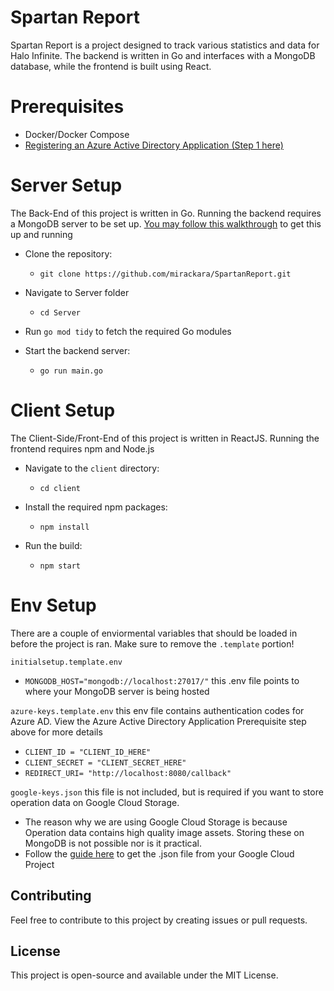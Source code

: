 # Spartan Report
Spartan Report is a project designed to track various statistics and data for Halo Infinite. The backend is written in Go and interfaces with a MongoDB database, while the frontend is built using React.

#  Prerequisites
- Docker/Docker Compose
- [Registering an Azure Active Directory Application (Step 1 here)](https://den.dev/blog/halo-api-authentication/#step-1-registering-an-azure-active-directory-application)


# Server Setup
The Back-End of this project is written in Go. Running the backend requires a MongoDB server to be set up. [You may follow this walkthrough](https://www.mongodb.com/docs/manual/installation/) to get this up and running
- Clone the repository:
   - `git clone https://github.com/mirackara/SpartanReport.git`
 
- Navigate to Server folder
  - `cd Server`

- Run `go mod tidy` to fetch the required Go modules
  
- Start the backend server:
  - `go run main.go`

# Client Setup
The Client-Side/Front-End of this project is written in ReactJS. Running the frontend requires npm and Node.js


- Navigate to the `client` directory:
  - `cd client`

- Install the required npm packages:
  - `npm install`

- Run the build:
  - `npm start`
 

# Env Setup
There are a couple of enviormental variables that should be loaded in before the project is ran. Make sure to remove the `.template` portion!

`initialsetup.template.env`
  - `MONGODB_HOST="mongodb://localhost:27017/"` this .env file points to where your MongoDB server is being hosted

`azure-keys.template.env` this env file contains authentication codes for Azure AD. View the Azure Active Directory Application Prerequisite step above for more details

  - `CLIENT_ID = "CLIENT_ID_HERE"` 
  - `CLIENT_SECRET = "CLIENT_SECRET_HERE"`
  - `REDIRECT_URI= "http://localhost:8080/callback"`

`google-keys.json` this file is not included, but is required if you want to store operation data on Google Cloud Storage.

  - The reason why we are using Google Cloud Storage is because Operation data contains high quality image assets. Storing these on MongoDB is not possible nor is it practical.
  - Follow the [guide here](https://cloud.google.com/iam/docs/keys-create-delete) to get the .json file from your Google Cloud Project


## Contributing

Feel free to contribute to this project by creating issues or pull requests.

## License

This project is open-source and available under the MIT License.

   
